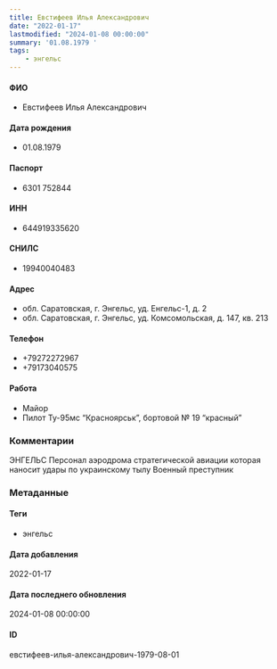 ```yaml
---
title: Евстифеев Илья Александрович
date: "2022-01-17"
lastmodified: "2024-01-08 00:00:00"
summary: '01.08.1979 '
tags: 
    - энгельс
---
```

<!--# pp1-->
<!--## Фигурант-->
<!--### Личные данные-->
#### ФИО
- Евстифеев Илья Александрович
#### Дата рождения
- 01.08.1979
#### Паспорт
- 6301 752844
#### ИНН
- 644919335620
#### СНИЛС
- 19940040483
#### Адрес
- обл. Саратовская, г. Энгельс, уд. Енгельс-1, д. 2
- обл. Саратовская, г. Энгельс, уд. Комсомольская, д. 147, кв. 213
#### Телефон
- +79272272967
- +79173040575
#### Работа
- Майор
- Пилот Ту-95мс “Красноярськ”, бортовой № 19 “красный”
### Комментарии
ЭНГЕЛЬС
Персонал аэродрома стратегической авиации которая наносит удары по украинскому тылу
Военный преступник
### Метаданные
#### Теги
- энгельс
#### Дата добавления
2022-01-17
#### Дата последнего обновления
2024-01-08 00:00:00
#### ID
евстифеев-илья-александрович-1979-08-01
<!--## END;-->
